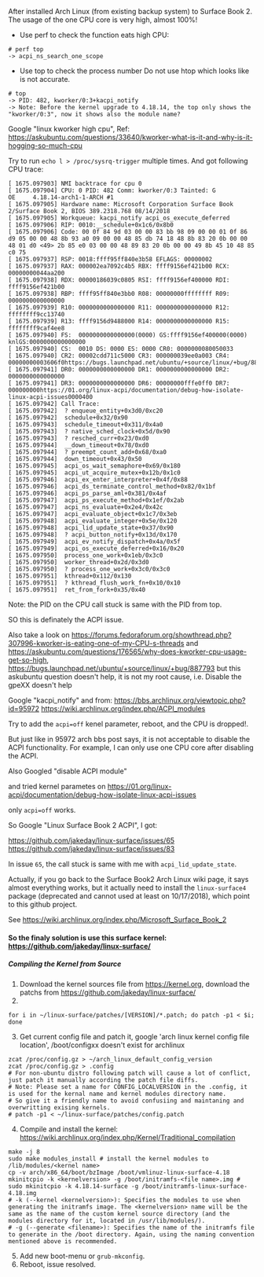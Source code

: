 After installed Arch Linux (from existing backup system) to Surface Book 2. The usage of the one CPU core is very high, almost 100%!

- Use perf to check the function eats high CPU:
```shell
# perf top
-> acpi_ns_search_one_scope
```
- Use top to check the process number
Do not use htop which looks like is not accurate.
```shell
# top
-> PID: 482, kworker/0:3+kacpi_notify
-> Note: Before the kernel upgrade to 4.18.14, the top only shows the "kworker/0:3", now it shows also the module name?
```

Google "linux kworker high cpu", Ref: https://askubuntu.com/questions/33640/kworker-what-is-it-and-why-is-it-hogging-so-much-cpu

Try to run `echo l > /proc/sysrq-trigger` multiple times. And got following CPU trace:

```
[ 1675.097903] NMI backtrace for cpu 0
[ 1675.097904] CPU: 0 PID: 482 Comm: kworker/0:3 Tainted: G           OE     4.18.14-arch1-1-ARCH #1
[ 1675.097905] Hardware name: Microsoft Corporation Surface Book 2/Surface Book 2, BIOS 389.2318.768 08/14/2018
[ 1675.097905] Workqueue: kacpi_notify acpi_os_execute_deferred
[ 1675.097906] RIP: 0010:__schedule+0x1c6/0x8b0
[ 1675.097906] Code: 00 0f 84 9d 03 00 00 83 bb 98 09 00 00 01 0f 86 d9 05 00 00 48 8b 93 a0 09 00 00 48 85 db 74 18 48 8b 83 20 0b 00 00 48 01 d0 <49> 2b 85 e0 03 00 00 48 89 83 20 0b 00 00 49 8b 45 10 48 85 c0 75 
[ 1675.097937] RSP: 0018:ffff95ff840e3b58 EFLAGS: 00000002
[ 1675.097937] RAX: 000002ea7092c4b5 RBX: ffff9156ef421b00 RCX: 00000000044aa200
[ 1675.097938] RDX: 00000186039c0805 RSI: ffff9156ef400000 RDI: ffff9156ef421b00
[ 1675.097938] RBP: ffff95ff840e3bb0 R08: 00000000ffffffff R09: 0000000000000000
[ 1675.097939] R10: 0000000000000000 R11: 0000000000000000 R12: ffffffff9cc13740
[ 1675.097939] R13: ffff9156d9488000 R14: 0000000000000000 R15: ffffffff9caf4ee8
[ 1675.097940] FS:  0000000000000000(0000) GS:ffff9156ef400000(0000) knlGS:0000000000000000
[ 1675.097940] CS:  0010 DS: 0000 ES: 0000 CR0: 0000000080050033
[ 1675.097940] CR2: 00002cdd711c5000 CR3: 000000039ee0a003 CR4: 00000000003606f0https://bugs.launchpad.net/ubuntu/+source/linux/+bug/887793
[ 1675.097941] DR0: 0000000000000000 DR1: 0000000000000000 DR2: 0000000000000000
[ 1675.097941] DR3: 0000000000000000 DR6: 00000000fffe0ff0 DR7: 000000000https://01.org/linux-acpi/documentation/debug-how-isolate-linux-acpi-issues0000400
[ 1675.097942] Call Trace:
[ 1675.097942]  ? enqueue_entity+0x3d0/0xc20
[ 1675.097942]  schedule+0x32/0x90
[ 1675.097943]  schedule_timeout+0x311/0x4a0
[ 1675.097943]  ? native_sched_clock+0x5d/0x90
[ 1675.097943]  ? resched_curr+0x23/0xd0
[ 1675.097944]  __down_timeout+0x78/0xd0
[ 1675.097944]  ? preempt_count_add+0x68/0xa0
[ 1675.097944]  down_timeout+0x43/0x50
[ 1675.097945]  acpi_os_wait_semaphore+0x69/0x180
[ 1675.097945]  acpi_ut_acquire_mutex+0x12b/0x1c0
[ 1675.097946]  acpi_ex_enter_interpreter+0x4f/0x88
[ 1675.097946]  acpi_ds_terminate_control_method+0x82/0x1bf
[ 1675.097946]  acpi_ps_parse_aml+0x381/0x4af
[ 1675.097947]  acpi_ps_execute_method+0x1ef/0x2ab
[ 1675.097947]  acpi_ns_evaluate+0x2e4/0x42c
[ 1675.097947]  acpi_evaluate_object+0x1c7/0x3eb
[ 1675.097948]  acpi_evaluate_integer+0x5e/0x120
[ 1675.097948]  acpi_lid_update_state+0x37/0x90
[ 1675.097948]  ? acpi_button_notify+0x13d/0x170
[ 1675.097949]  acpi_ev_notify_dispatch+0x4a/0x5f
[ 1675.097949]  acpi_os_execute_deferred+0x16/0x20
[ 1675.097950]  process_one_work+0x1eb/0x3c0
[ 1675.097950]  worker_thread+0x2d/0x3d0
[ 1675.097950]  ? process_one_work+0x3c0/0x3c0
[ 1675.097951]  kthread+0x112/0x130
[ 1675.097951]  ? kthread_flush_work_fn+0x10/0x10
[ 1675.097951]  ret_from_fork+0x35/0x40

```
Note: the PID on the CPU call stuck is same with the PID from top.

SO this is definately the ACPI issue.

Also take a look on https://forums.fedoraforum.org/showthread.php?307996-kworker-is-eating-one-of-my-CPU-s-threads 
and https://askubuntu.com/questions/176565/why-does-kworker-cpu-usage-get-so-high,
https://bugs.launchpad.net/ubuntu/+source/linux/+bug/887793 but this askubuntu question doesn't help, it is not my root cause, i.e. Disable the gpeXX doesn't help

Google "kacpi_notify" and from:
https://bbs.archlinux.org/viewtopic.php?id=95972
https://wiki.archlinux.org/index.php/ACPI_modules

Try to add the `acpi=off` kenel parameter, reboot, and the CPU is dropped!.

But just like in 95972 arch bbs post says, it is not acceptable to disable the ACPI functionality. For example, I can only use one CPU core
after disabling the ACPI.

Also Googled "disable ACPI module"

and tried kernel parametes on https://01.org/linux-acpi/documentation/debug-how-isolate-linux-acpi-issues

only `acpi=off` works.

So Google "Linux Surface Book 2 ACPI", I got:

https://github.com/jakeday/linux-surface/issues/65
https://github.com/jakeday/linux-surface/issues/83

In issue `65`, the call stuck is same with me with `acpi_lid_update_state`.

Actually, if you go back to the Surface Book2 Arch Linux wiki page, it says almost everything works, but it actually need to install the 
`linux-surface4` package (deprecated and cannot used at least on 10/17/2018), which point to this github project.

See https://wiki.archlinux.org/index.php/Microsoft_Surface_Book_2

#### So the finaly solution is use this surface kernel: https://github.com/jakeday/linux-surface/
##### Compiling the Kernel from Source
1. Download the kernel sources file from https://kernel.org, download the patchs from https://github.com/jakeday/linux-surface/
2.
```shell
for i in ~/linux-surface/patches/[VERSION]/*.patch; do patch -p1 < $i; done
```
3. Get current config file and patch it, google 'arch linux kernel config file location', /boot/configxx doesn't exist for archlinux
```shell
zcat /proc/config.gz > ~/arch_linux_default_config_version
zcat /proc/config.gz > .config
# For non-ubuntu distro following patch will cause a lot of conflict, just patch it manually according the patch file diffs.
# Note: Please set a name for CONFIG_LOCALVERSION in the .config, it is used for the kernal name and kernel modules directory name.
# So give it a friendly name to avoid confusiing and maintaning and overwritting exising kernels.
# patch -p1 < ~/linux-surface/patches/config.patch
```
4. Compile and install the kernel: https://wiki.archlinux.org/index.php/Kernel/Traditional_compilation
```shell
make -j 8
sudo make modules_install # install the kernel modules to /lib/modules/<kernel name>
cp -v arch/x86_64/boot/bzImage /boot/vmlinuz-linux-surface-4.18
mkinitcpio -k <kernelversion> -g /boot/initramfs-<file name>.img # sudo mkinitcpio -k 4.18.14-surface -g /boot/initramfs-linux-surface-4.18.img
# -k (--kernel <kernelversion>): Specifies the modules to use when generating the initramfs image. The <kernelversion> name will be the same as the name of the custom kernel source directory (and the modules directory for it, located in /usr/lib/modules/).
# -g (--generate <filename>): Specifies the name of the initramfs file to generate in the /boot directory. Again, using the naming convention mentioned above is recommended.
```
5. Add new boot-menu or `grub-mkconfig`.
6. Reboot, issue resolved.
